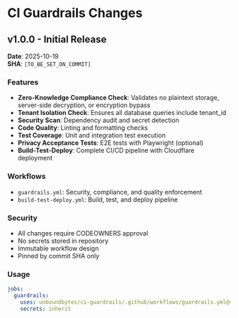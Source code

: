 # CI Guardrails Changes

## v1.0.0 - Initial Release
**Date**: 2025-10-19  
**SHA**: `[TO_BE_SET_ON_COMMIT]`

### Features
- **Zero-Knowledge Compliance Check**: Validates no plaintext storage, server-side decryption, or encryption bypass
- **Tenant Isolation Check**: Ensures all database queries include tenant_id
- **Security Scan**: Dependency audit and secret detection
- **Code Quality**: Linting and formatting checks
- **Test Coverage**: Unit and integration test execution
- **Privacy Acceptance Tests**: E2E tests with Playwright (optional)
- **Build-Test-Deploy**: Complete CI/CD pipeline with Cloudflare deployment

### Workflows
- `guardrails.yml`: Security, compliance, and quality enforcement
- `build-test-deploy.yml`: Build, test, and deploy pipeline

### Security
- All changes require CODEOWNERS approval
- No secrets stored in repository
- Immutable workflow design
- Pinned by commit SHA only

### Usage
```yaml
jobs:
  guardrails:
    uses: unboundbytes/ci-guardrails/.github/workflows/guardrails.yml@<sha>
    secrets: inherit
```
